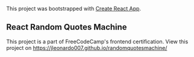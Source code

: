 This project was bootstrapped with [Create React App](https://github.com/facebook/create-react-app).

## React Random Quotes Machine
This project is a part of FreeCodeCamp's frontend certification.
View this project on https://jleonardo007.github.io/randomquotesmachine/